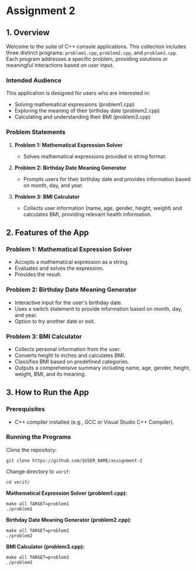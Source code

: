 # Assignment 2

## 1. Overview
Welcome to the suite of C++ console applications. This collection includes three distinct programs: `problem1.cpp`, `problem2.cpp`, and `problem3.cpp`. Each program addresses a specific problem, providing solutions or meaningful interactions based on user input.

### Intended Audience
This application is designed for users who are interested in:
- Solving mathematical expressions (problem1.cpp)
- Exploring the meaning of their birthday date (problem2.cpp)
- Calculating and understanding their BMI (problem3.cpp)

### Problem Statements
1. **Problem 1: Mathematical Expression Solver**
   - Solves mathematical expressions provided in string format.

2. **Problem 2: Birthday Date Meaning Generator**
   - Prompts users for their birthday date and provides information based on month, day, and year.

3. **Problem 3: BMI Calculator**
   - Collects user information (name, age, gender, height, weight) and calculates BMI, providing relevant health information.

## 2. Features of the App

### Problem 1: Mathematical Expression Solver
- Accepts a mathematical expression as a string.
- Evaluates and solves the expression.
- Provides the result.

### Problem 2: Birthday Date Meaning Generator
- Interactive input for the user's birthday date.
- Uses a switch statement to provide information based on month, day, and year.
- Option to try another date or exit.

### Problem 3: BMI Calculator
- Collects personal information from the user.
- Converts height to inches and calculates BMI.
- Classifies BMI based on predefined categories.
- Outputs a comprehensive summary including name, age, gender, height, weight, BMI, and its meaning.

## 3. How to Run the App

### Prerequisites
- C++ compiler installed (e.g., GCC or Visual Studio C++ Compiler).

### Running the Programs
Clone the repository:
```
git clone https://github.com/$USER_NAME/assignment-2
```
Change directory to `verif`:
```
cd verif/
```

**Mathematical Expression Solver (problem1.cpp):**
```
make all TARGET=problem1
./problem1
```

**Birthday Date Meaning Generator (problem2.cpp):**
```
make all TARGET=problem2
./problem2
```

**BMI Calculator (problem3.cpp):**
```
make all TARGET=problem3
./problem3
```